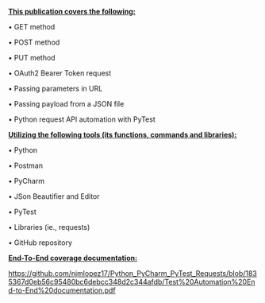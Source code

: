 **<ins>This publication covers the following:<ins>**

• GET method 

• POST method 

• PUT method 

• OAuth2 Bearer Token request 

• Passing parameters in URL 

• Passing payload from a JSON file

• Python request API automation with PyTest


**<ins>Utilizing the following tools (its functions, commands and libraries):<ins>**

• Python 

• Postman  

• PyCharm  

• JSon Beautifier and Editor

• PyTest

• Libraries (ie., requests)

• GitHub repository


**<ins>End-To-End coverage documentation:<ins>**

https://github.com/njmlopez17/Python_PyCharm_PyTest_Requests/blob/1835367d0eb56c95480bc6debcc348d2c344afdb/Test%20Automation%20End-to-End%20documentation.pdf

